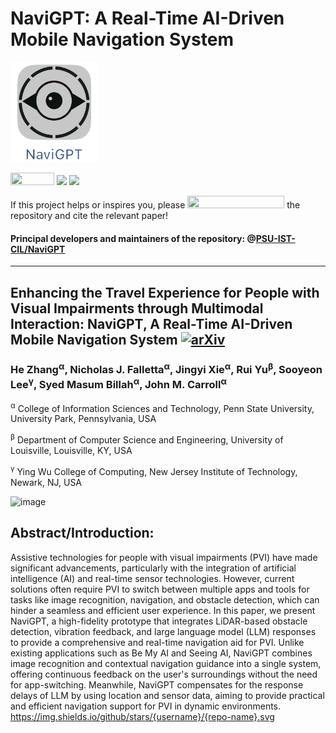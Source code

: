 # NaviGPT: A Real-Time AI-Driven Mobile Navigation System

[<img src="Logo-NaviGPT.png" height="160px" width="140px" />](https://github.com/PSU-IST-CIL/NaviGPT/tree/main)

<img src="https://img.shields.io/badge/Xcode-007ACC?style=for-the-badge&logo=Xcode&logoColor=white" height="20px" width="70px" />  ![](https://img.shields.io/badge/platform-iPhone_12_Pro_or_advanced_version_with_ios_17.0+-lightgrey.svg) ![](https://img.shields.io/badge/language-swift-orange.svg)

If this project helps or inspires you, please <img src="https://img.shields.io/gitea/stars/PSU-IST-CIL/demo-repository" height="20px" width="155px" /> the repository and cite the relevant paper!

#### Principal developers and maintainers of the repository: @[PSU-IST-CIL/NaviGPT](https://github.com/orgs/PSU-IST-CIL/teams/navigpt)
----
## Enhancing the Travel Experience for People with Visual Impairments through Multimodal Interaction: NaviGPT, A Real-Time AI-Driven Mobile Navigation System [![arXiv](https://img.shields.io/badge/arXiv-410.04005-b31b1b.svg)](https://arxiv.org/abs/2410.04005)
### He Zhang<sup>α</sup>, Nicholas J. Falletta<sup>α</sup>, Jingyi Xie<sup>α</sup>, Rui Yu<sup>β</sup>, Sooyeon Lee<sup>γ</sup>, Syed Masum Billah<sup>α</sup>, John M. Carroll<sup>α</sup>
 <sup>α</sup> College of Information Sciences and Technology, Penn State University, University Park, Pennsylvania, USA
 
 <sup>β</sup> Department of Computer Science and Engineering, University of Louisville, Louisville, KY, USA
 
 <sup>γ</sup> Ying Wu College of Computing, New Jersey Institute of Technology, Newark, NJ, USA
 
![image](workflow.png)
## Abstract/Introduction:
Assistive technologies for people with visual impairments (PVI) have made significant advancements, particularly with the integration of artificial intelligence (AI) and real-time sensor technologies. However, current solutions often require PVI to switch between multiple apps and tools for tasks like image recognition, navigation, and obstacle detection, which can hinder a seamless and efficient user experience. In this paper, we present NaviGPT, a high-fidelity prototype that integrates LiDAR-based obstacle detection, vibration feedback, and large language model (LLM) responses to provide a comprehensive and real-time navigation aid for PVI. Unlike existing applications such as Be My AI and Seeing AI, NaviGPT combines image recognition and contextual navigation guidance into a single system, offering continuous feedback on the user's surroundings without the need for app-switching. Meanwhile, NaviGPT compensates for the response delays of LLM by using location and sensor data, aiming to provide practical and efficient navigation support for PVI in dynamic environments.
https://img.shields.io/github/stars/{username}/{repo-name}.svg

